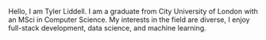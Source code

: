 Hello, 
I am Tyler Liddell. I am a graduate from City University of London with an MSci in Computer Science. My interests in the field are diverse, I enjoy full-stack development, data science, and machine learning.
